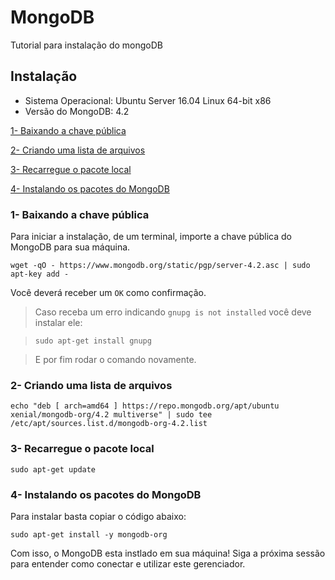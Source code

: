 # MongoDB

Tutorial para instalação do mongoDB

## Instalação

- Sistema Operacional: Ubuntu Server 16.04 Linux 64-bit x86
- Versão do MongoDB: 4.2

[1- Baixando a chave pública](#1--Baixando-a-chave-pública)

[2- Criando uma lista de arquivos](#2--Criando-uma-lista-de-arquivos)

[3- Recarregue o pacote local](#3--Recarregue-o-pacote-local)

[4- Instalando os pacotes do MongoDB](#4--Instalando-os-pacotes-do-MongoDB)

### 1- Baixando a chave pública

Para iniciar a instalação, de um terminal, importe a chave pública do MongoDB para sua máquina.

```
wget -qO - https://www.mongodb.org/static/pgp/server-4.2.asc | sudo apt-key add -
```

Você deverá receber um `OK` como confirmação.

> Caso receba um erro indicando `gnupg is not installed` você deve instalar ele:

> ```
> sudo apt-get install gnupg
> ```

> E por fim rodar o comando novamente.

### 2- Criando uma lista de arquivos

```
echo "deb [ arch=amd64 ] https://repo.mongodb.org/apt/ubuntu xenial/mongodb-org/4.2 multiverse" | sudo tee /etc/apt/sources.list.d/mongodb-org-4.2.list
```

### 3- Recarregue o pacote local

```
sudo apt-get update
```

### 4- Instalando os pacotes do MongoDB

Para instalar basta copiar o código abaixo:

```
sudo apt-get install -y mongodb-org
```

Com isso, o MongoDB esta instlado em sua máquina! Siga a próxima sessão para entender como conectar e utilizar este gerenciador.